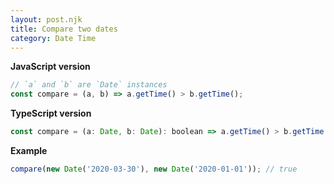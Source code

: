 ```yaml
---
layout: post.njk
title: Compare two dates
category: Date Time
---
```


**JavaScript version**

```js
// `a` and `b` are `Date` instances
const compare = (a, b) => a.getTime() > b.getTime();
```

**TypeScript version**

```js
const compare = (a: Date, b: Date): boolean => a.getTime() > b.getTime();
```

**Example**

```js
compare(new Date('2020-03-30'), new Date('2020-01-01')); // true
```
